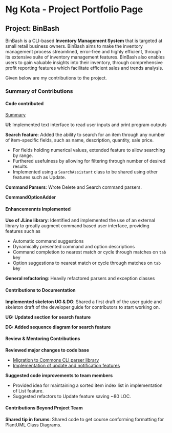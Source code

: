 # Ng Kota - Project Portfolio Page

## Project: BinBash

BinBash is a CLI-based **Inventory Management System** that is targeted at small retail business owners.
BinBash aims to make the inventory management process streamlined, error-free and highly efficient, through its
extensive suite of inventory management features.
BinBash also enables users to gain valuable insights into their inventory, through comprehensive profit reporting
features which facilitate efficient sales and trends analysis.

Given below are my contributions to the project.

### Summary of Contributions

#### Code contributed

[Summary](https://nus-cs2113-ay2324s2.github.io/tp-dashboard/?search=nkotaa&breakdown=true)

**UI**: Implemented text interface to read user inputs and print program outputs

**Search feature**: Added the ability to search for an item through any number of item-specific fields, such as name, description, quantity, sale price.
- For fields holding numerical values, extended feature to allow searching by range.
- Furthered usefulness by allowing for filtering through number of desired results.
- Implemented using a `SearchAssistant` class to be shared using other features such as Update.

**Command Parsers**: Wrote Delete and Search command parsers.

**CommandOptionAdder**

#### Enhancemennts Implemented

**Use of JLine library**: Identified and implemented the use of an external library to greatly augment command based user interface, providing features such as
- Automatic command suggestions
- Dynamically presented command and option descriptions
- Command completion to nearest match or cycle through matches on `tab` key
- Option suggestions to nearest match or cycle through matches on `tab` key

**General refactoring**: Heavily refactored parsers and exception classes

#### Contributions to Documentation

**Implemented skeleton UG & DG**: Shared a first draft of the user guide and skeleton draft of the developer guide for contributors to start working on.

**UG: Updated section for search feature**

**DG: Added sequence diagram for search feature**

#### Review & Mentoring Contributions

**Reviewed major changes to code base**
- [Migration to Commons CLI parser library](https://github.com/AY2324S2-CS2113T-T09-2/tp/pull/108#pullrequestreview-1962307487)
- [Implementation of update and notification features](https://github.com/AY2324S2-CS2113T-T09-2/tp/pull/139#pullrequestreview-1970164721)

**Suggested code improvements to team members**
- Provided idea for maintaining a sorted item index list in implementation of List feature.
- Suggested refactors to Update feature saving ~80 LOC.

#### Contributions Beyond Project Team

**Shared tip in forums**: Shared code to get course conforming formatting for PlantUML Class Diagrams.
